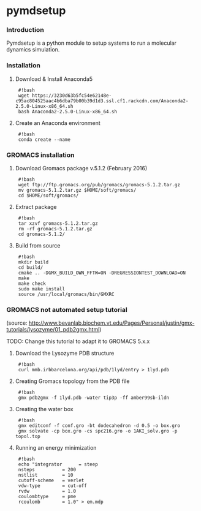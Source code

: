 # pymdsetup

### Introduction
Pymdsetup is a python module to setup systems to run a molecular
dynamics simulation.

### Installation
1. Download & Install Anaconda5

        #!bash
        wget https://3230d63b5fc54e62148e-c95ac804525aac4b6dba79b00b39d1d3.ssl.cf1.rackcdn.com/Anaconda2-2.5.0-Linux-x86_64.sh
        bash Anaconda2-2.5.0-Linux-x86_64.sh

2. Create an Anaconda environment

        #!bash
        conda create --name

### GROMACS installation
1. Download Gromacs package v.5.1.2 (February 2016)

        #!bash
        wget ftp://ftp.gromacs.org/pub/gromacs/gromacs-5.1.2.tar.gz
        mv gromacs-5.1.2.tar.gz $HOME/soft/gromacs/
        cd $HOME/soft/gromacs/

2. Extract package

        #!bash
        tar xzvf gromacs-5.1.2.tar.gz
        rm -rf gromacs-5.1.2.tar.gz
        cd gromacs-5.1.2/

3. Build from source

        #!bash
        mkdir build
        cd build/
        cmake .. -DGMX_BUILD_OWN_FFTW=ON -DREGRESSIONTEST_DOWNLOAD=ON
        make
        make check
        sudo make install
        source /usr/local/gromacs/bin/GMXRC

### GROMACS not automated setup tutorial
(source: http://www.bevanlab.biochem.vt.edu/Pages/Personal/justin/gmx-tutorials/lysozyme/01_pdb2gmx.html)


TODO: Change this tutorial to adapt it to GROMACS 5.x.x

1. Download the Lysozyme PDB structure

        #!bash
        curl mmb.irbbarcelona.org/api/pdb/1lyd/entry > 1lyd.pdb

2. Creating Gromacs topology from the PDB file

        #!bash
        gmx pdb2gmx -f 1lyd.pdb -water tip3p -ff amber99sb-ildn

3. Creating the water box

        #!bash
        gmx editconf -f conf.gro -bt dodecahedron -d 0.5 -o box.gro
        gmx solvate -cp box.gro -cs spc216.gro -o 1AKI_solv.gro -p topol.top

4. Running an energy minimization

        #!bash
        echo "integrator      = steep
        nsteps          = 200
        nstlist         = 10
        cutoff-scheme   = verlet
        vdw-type        = cut-off
        rvdw            = 1.0
        coulombtype     = pme
        rcoulomb        = 1.0" > em.mdp
        
